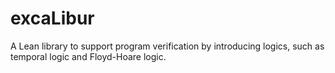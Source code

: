 # excaLibur
A Lean library to support program verification by introducing logics, such as temporal logic and Floyd-Hoare logic.
